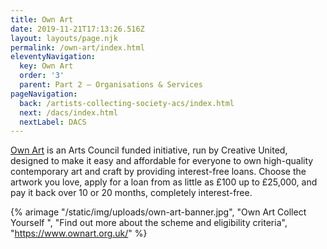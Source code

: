 ```yaml
---
title: Own Art
date: 2019-11-21T17:13:26.516Z
layout: layouts/page.njk
permalink: /own-art/index.html
eleventyNavigation:
  key: Own Art
  order: '3'
  parent: Part 2 – Organisations & Services
pageNavigation:
  back: /artists-collecting-society-acs/index.html
  next: /dacs/index.html
  nextLabel: DACS
---
```

[Own Art](https://www.ownart.org.uk/) is an Arts Council funded initiative, run by Creative United, designed to make it easy and affordable for everyone to own high-quality contemporary art and craft by providing interest-free loans. Choose the artwork you love, apply for a loan from as little as £100 up to £25,000, and pay it back over 10 or 20 months, completely interest-free.

{% arimage "/static/img/uploads/own-art-banner.jpg", "Own Art Collect Yourself ", "Find out more about the scheme and eligibility criteria", "https://www.ownart.org.uk/" %}
